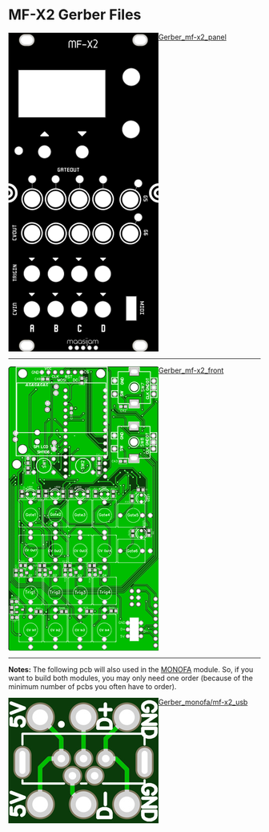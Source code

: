 # MF-X2 Gerber Files

<img align="left" src="../Images/mf-x2_panel_screen.png"> [Gerber_mf-x2_panel](Gerber_mfx2_panel_v1.1_revB.zip)<br clear="left"/>

---
<img align="left" src="../Images/mf-x2_frontpcb_screen.png"> [Gerber_mf-x2_front](Gerber_mfx2_front_v1.1_revD.zip)<br clear="left"/>

---
**Notes:**
The following pcb will also used in the [MONOFA](../../MONOFA/) module. So, if you want to build both modules, you may only need one order (because of the minimum number of pcbs you often have to order).


<img align="left" src="../../MONOFA/Images/usb_power_screen.jpg"> [Gerber_monofa/mf-x2_usb](../../MONOFA/Gerber/Gerber_monofa_usb_power_revB_2022-04-25.zip)<br clear="left"/>
